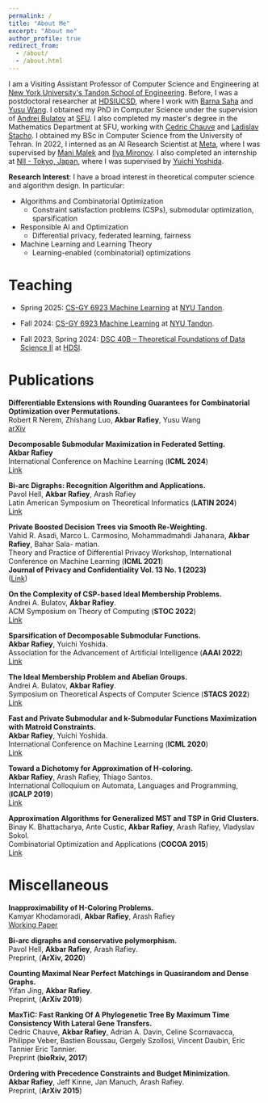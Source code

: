```yaml
---
permalink: /
title: "About Me"
excerpt: "About me"
author_profile: true
redirect_from: 
  - /about/
  - /about.html
---
```

I am a Visiting Assistant Professor of Computer Science and Engineering at [New York University's Tandon School of Engineering](https://engineering.nyu.edu).
Before, I was a postdoctoral researcher at [HDSI](https://datascience.ucsd.edu)[UCSD](https://ucsd.edu/), where I work with [Barna Saha](https://barnasaha.net/) and [Yusu Wang](http://yusu.belkin-wang.org/). I obtained my PhD in Computer Science under the supervision of [Andrei Bulatov](https://www.cs.sfu.ca/~abulatov/) at [SFU](https://www.sfu.ca/). I also completed my master's degree in the Mathematics Department at SFU, working with [Cedric Chauve](https://www.sfu.ca/math/people/faculty/cchauve.html) and [Ladislav Stacho](https://www.sfu.ca/~lstacho/Ladislav_Stachos_site/About_Me.html). I obtained my BSc in Computer Science from the University of Tehran.
In 2022, I interned as an AI Research Scientist at [Meta](https://about.meta.com/), where I was supervised by [Mani Malek](https://www.google.com/url?sa=t&amp;rct=j&amp;q=&amp;esrc=s&amp;source=web&amp;cd=&amp;cad=rja&amp;uact=8&amp;ved=2ahUKEwiW_rz22Yf-AhVsPUQIHZREBjEQFnoECAsQAQ&amp;url=https%3A%2F%2Fca.linkedin.com%2Fin%2Fmalekesmaeili&amp;usg=AOvVaw1ISqGOyI1SvKmM6GiP_qFz) and [Ilya Mironov](https://ai.facebook.com/people/ilya-mironov/). I also completed an internship at [NII - Tokyo, Japan](https://www.nii.ac.jp/en/), where I was supervised by [Yuichi Yoshida](http://research.nii.ac.jp/~yyoshida/).

**Research Interest**: I have a broad interest in theoretical computer science and algorithm design. In particular:
- Algorithms and Combinatorial Optimization
  - Constraint satisfaction problems (CSPs), submodular optimization, sparsification
- Responsible AI and Optimization
  - Differential privacy, federated learning, fairness
- Machine Learning and Learning Theory
  - Learning-enabled (combinatorial) optimizations

Teaching
======
- Spring 2025: [CS-GY 6923 Machine Learning](#) at [NYU Tandon](https://engineering.nyu.edu).

- Fall 2024: [CS-GY 6923 Machine Learning](https://akbarrafiey.github.io/ML6923/) at [NYU Tandon](https://engineering.nyu.edu).

- Fall 2023, Spring 2024: [DSC 40B – Theoretical Foundations of Data Science II](https://akbarrafiey.github.io/DSC40B-SP24/) at [HDSI](https://datascience.ucsd.edu).


Publications
======

**Differentiable Extensions with Rounding Guarantees for Combinatorial Optimization over Permutations.**
<br>
Robert R Nerem, Zhishang Luo, **Akbar Rafiey**, Yusu Wang
<br>
[arXiv](https://arxiv.org/pdf/2411.10707)


**Decomposable Submodular Maximization in Federated Setting.**
<br>
**Akbar Rafiey**
<br>
International Conference on Machine Learning (**ICML 2024**)
<br>
[Link](https://openreview.net/pdf?id=SAbZExIIgG)


**Bi-arc Digraphs: Recognition Algorithm and Applications.**
<br>
Pavol Hell, **Akbar Rafiey**, Arash Rafiey
<br>
Latin American Symposium on Theoretical Informatics (**LATIN 2024**)
<br>
[Link](https://link.springer.com/chapter/10.1007/978-3-031-55601-2_3)

**Private Boosted Decision Trees via Smooth Re-Weighting.** 
<br>
Vahid R. Asadi, Marco L. Carmosino, Mohammadmahdi Jahanara, **Akbar Rafiey**, Bahar Sala-
matian.
<br>
Theory and Practice of Differential Privacy Workshop, International Conference on Machine Learning (**ICML 2021**)
<br>
**Journal of Privacy and Confidentiality Vol. 13 No. 1 (2023)** 
<br>
([Link](https://journalprivacyconfidentiality.org/index.php/jpc/article/view/808/744))


**On the Complexity of CSP-based Ideal Membership Problems.**
<br>
Andrei A. Bulatov, **Akbar Rafiey**.
<br>
ACM Symposium on Theory of Computing (**STOC 2022**)
<br>
[Link](https://dl.acm.org/doi/abs/10.1145/3519935.3520063)

**Sparsification of Decomposable Submodular Functions.** 
<br>
**Akbar Rafiey**, Yuichi Yoshida.
<br>
Association for the Advancement of Artificial Intelligence (**AAAI 2022**)
<br>
[Link](https://ojs.aaai.org/index.php/AAAI/article/view/21275)

**The Ideal Membership Problem and Abelian Groups.**
<br> 
Andrei A. Bulatov, **Akbar Rafiey**.
<br>
Symposium on Theoretical Aspects of Computer Science (**STACS 2022**)
<br>
[Link](https://drops.dagstuhl.de/storage/00lipics/lipics-vol219-stacs2022/LIPIcs.STACS.2022.18/LIPIcs.STACS.2022.18.pdf)

**Fast and Private Submodular and k-Submodular Functions Maximization with Matroid Constraints.** 
<br>
**Akbar Rafiey**, Yuichi Yoshida.
<br>
International Conference on Machine Learning (**ICML 2020**)
<br>
[Link](http://proceedings.mlr.press/v119/rafiey20a.html)


**Toward a Dichotomy for Approximation of H-coloring.** 
<br>
**Akbar Rafiey**, Arash Rafiey, Thiago Santos.
<br>
International Colloquium on Automata, Languages and Programming, (**ICALP 2019**)
<br>
[Link](https://drops.dagstuhl.de/storage/00lipics/lipics-vol132-icalp2019/LIPIcs.ICALP.2019.91/LIPIcs.ICALP.2019.91.pdf)

**Approximation Algorithms for Generalized MST and TSP in Grid Clusters.** 
<br>
Binay K. Bhattacharya, Ante Custic, **Akbar Rafiey**, Arash Rafiey, Vladyslav Sokol.
<br>
Combinatorial Optimization and Applications (**COCOA 2015**)
<br>
[Link](https://link.springer.com/chapter/10.1007/978-3-319-26626-8_9)


Miscellaneous
======
**Inapproximability of H-Coloring Problems.**
<br>
Kamyar Khodamoradi, **Akbar Rafiey**, Arash Rafiey
<br>
[Working Paper](#)


**Bi-arc digraphs and conservative polymorphism.** 
<br>
Pavol Hell, **Akbar Rafiey**, Arash Rafiey.
<br>
Preprint, (**ArXiv, 2020**)

**Counting Maximal Near Perfect Matchings in Quasirandom and Dense Graphs.** 
<br>
Yifan Jing, **Akbar Rafiey**.
<br>
Preprint, (**ArXiv 2019**)


**MaxTiC: Fast Ranking Of A Phylogenetic Tree By Maximum Time Consistency With Lateral Gene Transfers.** 
<br>
Cedric Chauve, **Akbar Rafiey**, Adrian A. Davin, Celine Scornavacca, Philippe Veber, Bastien Boussau, Gergely Szollosi, Vincent Daubin, Eric Tannier Eric Tannier.
<br>
Preprint (**bioRxiv, 2017**)

**Ordering with Precedence Constraints and Budget Minimization.** 
<br>
**Akbar Rafiey**, Jeff Kinne, Jan Manuch, Arash Rafiey.
<br>
Preprint, (**ArXiv 2015**)

